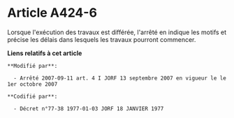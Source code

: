 # Article A424-6

Lorsque l'exécution des travaux est différée, l'arrêté en indique les motifs et précise les délais dans lesquels les travaux
pourront commencer.

**Liens relatifs à cet article**

	**Modifié par**:

	  - Arrêté 2007-09-11 art. 4 I JORF 13 septembre 2007 en vigueur le le 1er octobre 2007

	**Codifié par**:

	  - Décret n°77-38 1977-01-03 JORF 18 JANVIER 1977
